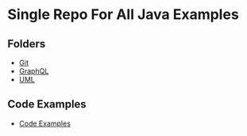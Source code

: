 # Single Repo For All Java Examples

## Folders
* [Git](git)
* [GraphQL](graphql)
* [UML](uml)

## Code Examples
* [Code Examples](examples.md)